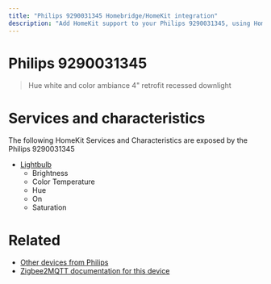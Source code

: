 ```yaml
---
title: "Philips 9290031345 Homebridge/HomeKit integration"
description: "Add HomeKit support to your Philips 9290031345, using Homebridge, Zigbee2MQTT and homebridge-z2m."
---
```

<!---
This file has been GENERATED using src/docgen/docgen.ts
DO NOT EDIT THIS FILE MANUALLY!
-->
# Philips 9290031345
> Hue white and color ambiance 4" retrofit recessed downlight


# Services and characteristics
The following HomeKit Services and Characteristics are exposed by
the Philips 9290031345

* [Lightbulb](../../light.md)
  * Brightness
  * Color Temperature
  * Hue
  * On
  * Saturation


# Related
* [Other devices from Philips](../index.md#philips)
* [Zigbee2MQTT documentation for this device](https://www.zigbee2mqtt.io/devices/9290031345.html)